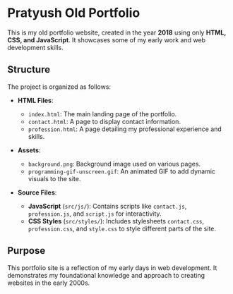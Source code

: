 # Pratyush Old Portfolio

This is my old portfolio website, created in the year **2018** using only **HTML, CSS, and JavaScript**. It showcases some of my early work and web development skills.

## Structure

The project is organized as follows:

- **HTML Files**:
  - `index.html`: The main landing page of the portfolio.
  - `contact.html`: A page to display contact information.
  - `profession.html`: A page detailing my professional experience and skills.

- **Assets**:
  - `background.png`: Background image used on various pages.
  - `programming-gif-unscreen.gif`: An animated GIF to add dynamic visuals to the site.

- **Source Files**:
  - **JavaScript** (`src/js/`): Contains scripts like `contact.js`, `profession.js`, and `script.js` for interactivity.
  - **CSS Styles** (`src/styles/`): Includes stylesheets `contact.css`, `profession.css`, and `style.css` to style different parts of the site.

## Purpose

This portfolio site is a reflection of my early days in web development. It demonstrates my foundational knowledge and approach to creating websites in the early 2000s.
